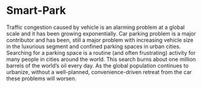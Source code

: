 # Smart-Park
Traffic congestion caused by vehicle is an alarming problem at a global scale and it has been growing exponentially. Car parking problem is a major contributor and has been, still a major problem with increasing vehicle size in the luxurious segment and confined parking spaces in urban cities. Searching for a parking space is a routine (and often frustrating) activity for many people in cities around the world. This search burns about one million barrels of the world’s oil every day. As the global population continues to urbanize, without a well-planned, convenience-driven retreat from the car these problems will worsen.
